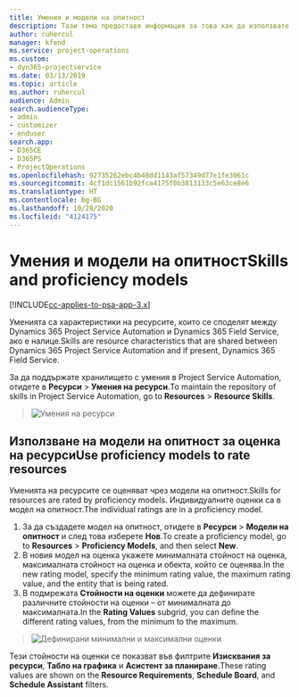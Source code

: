 ```yaml
---
title: Умения и модели на опитност
description: Тази тема предоставя информация за това как да използвате уменията и моделите на опитност.
author: ruhercul
manager: kfend
ms.service: project-operations
ms.custom:
- dyn365-projectservice
ms.date: 03/13/2019
ms.topic: article
ms.author: ruhercul
audience: Admin
search.audienceType:
- admin
- customizer
- enduser
search.app:
- D365CE
- D365PS
- ProjectOperations
ms.openlocfilehash: 92735262ebc4b48dd1143af57349d77e1fe3061c
ms.sourcegitcommit: 4cf1dc1561b92fca4175f0b3813133c5e63ce8e6
ms.translationtype: HT
ms.contentlocale: bg-BG
ms.lasthandoff: 10/28/2020
ms.locfileid: "4124175"
---
```

# <a name="skills-and-proficiency-models"></a><span data-ttu-id="f803e-103">Умения и модели на опитност</span><span class="sxs-lookup"><span data-stu-id="f803e-103">Skills and proficiency models</span></span>

[!INCLUDE[cc-applies-to-psa-app-3.x](../includes/cc-applies-to-psa-app-3x.md)]

<span data-ttu-id="f803e-104">Уменията са характеристики на ресурсите, които се споделят между Dynamics 365 Project Service Automation и Dynamics 365 Field Service, ако е налице.</span><span class="sxs-lookup"><span data-stu-id="f803e-104">Skills are resource characteristics that are shared between Dynamics 365 Project Service Automation and if present, Dynamics 365 Field Service.</span></span> 

<span data-ttu-id="f803e-105">За да поддържате хранилището с умения в Project Service Automation, отидете в **Ресурси** \> **Умения на ресурси**.</span><span class="sxs-lookup"><span data-stu-id="f803e-105">To maintain the repository of skills in Project Service Automation, go to **Resources** \> **Resource Skills**.</span></span> 

> ![Умения на ресурси](media/Resource-Management-image84.png)

## <a name="use-proficiency-models-to-rate-resources"></a><span data-ttu-id="f803e-107">Използване на модели на опитност за оценка на ресурси</span><span class="sxs-lookup"><span data-stu-id="f803e-107">Use proficiency models to rate resources</span></span>

<span data-ttu-id="f803e-108">Уменията на ресурсите се оценяват чрез модели на опитност.</span><span class="sxs-lookup"><span data-stu-id="f803e-108">Skills for resources are rated by proficiency models.</span></span> <span data-ttu-id="f803e-109">Индивидуалните оценки са в модел на опитност.</span><span class="sxs-lookup"><span data-stu-id="f803e-109">The individual ratings are in a proficiency model.</span></span> 

1. <span data-ttu-id="f803e-110">За да създадете модел на опитност, отидете в **Ресурси** \> **Модели на опитност** и след това изберете **Нов**.</span><span class="sxs-lookup"><span data-stu-id="f803e-110">To create a proficiency model, go to **Resources** \> **Proficiency Models**, and then select **New**.</span></span>
2. <span data-ttu-id="f803e-111">В новия модел на оценка укажете минималната стойност на оценка, максималната стойност на оценка и обекта, който се оценява.</span><span class="sxs-lookup"><span data-stu-id="f803e-111">In the new rating model, specify the minimum rating value, the maximum rating value, and the entity that is being rated.</span></span>
3. <span data-ttu-id="f803e-112">В подмрежата **Стойности на оценки** можете да дефинирате различните стойности на оценки – от минималната до максималната.</span><span class="sxs-lookup"><span data-stu-id="f803e-112">In the **Rating Values** subgrid, you can define the different rating values, from the minimum to the maximum.</span></span>

> ![Дефинирани минимални и максимални оценки](media/Resource-Management-image85.png)

<span data-ttu-id="f803e-114">Тези стойности на оценки се показват във филтрите **Изисквания за ресурси**, **Табло на графика** и **Асистент за планиране**.</span><span class="sxs-lookup"><span data-stu-id="f803e-114">These rating values are shown on the **Resource Requirements**, **Schedule Board**, and **Schedule Assistant** filters.</span></span>

